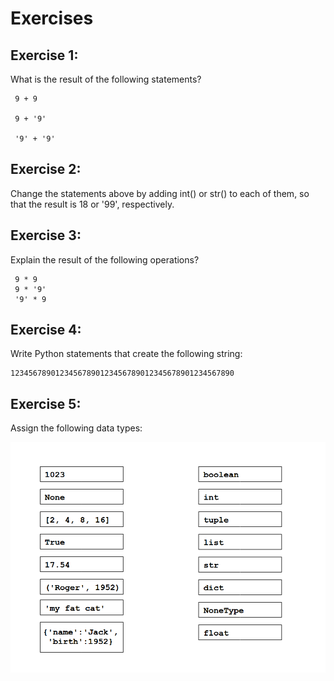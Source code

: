 
# Exercises

## Exercise 1:

What is the result of the following statements?

     9 + 9

     9 + '9'

     '9' + '9'


## Exercise 2:

Change the statements above by adding int() or str() to each of them, so that the result is 18 or '99', respectively.


## Exercise 3:

Explain the result of the following operations?

     9 * 9
     9 * '9'
     '9' * 9

## Exercise 4:

Write Python statements that create the following string:

    12345678901234567890123456789012345678901234567890

## Exercise 5:

Assign the following data types:

![Data types](exercises/datatypes.png)
